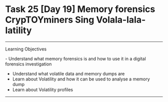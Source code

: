 # Task 25  [Day 19] Memory forensics CrypTOYminers Sing Volala-lala-latility

---

Learning Objectives

﻿- Understand what memory forensics is and how to use it in a digital forensics investigation
- Understand what volatile data and memory dumps are
- Learn about Volatility and how it can be used to analyse a memory dump
- Learn about Volatility profiles
---
